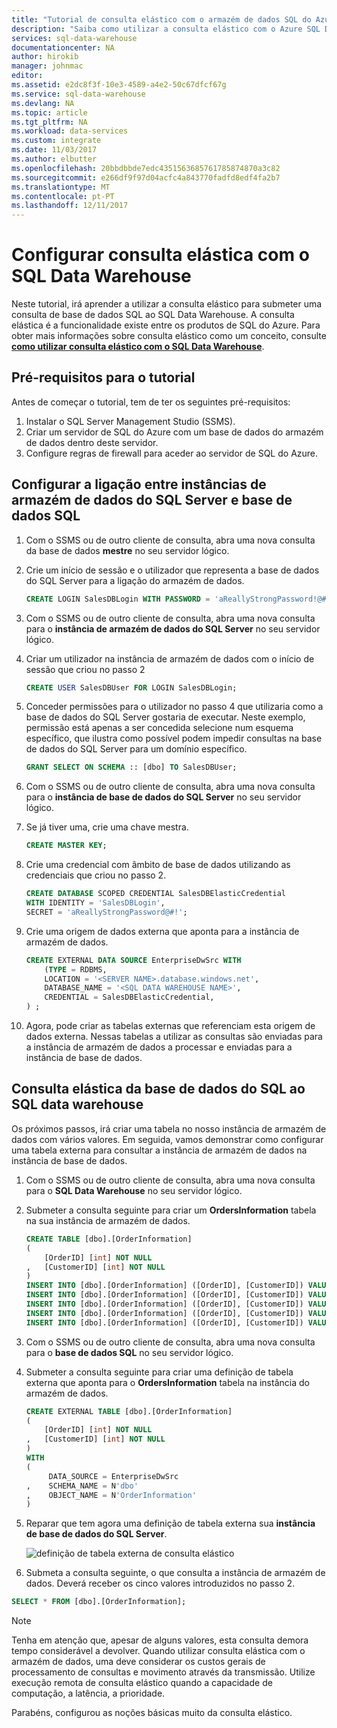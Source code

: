```yaml
---
title: "Tutorial de consulta elástico com o armazém de dados SQL do Azure | Microsoft Docs"
description: "Saiba como utilizar a consulta elástico com o Azure SQL Data Warehouse"
services: sql-data-warehouse
documentationcenter: NA
author: hirokib
manager: johnmac
editor: 
ms.assetid: e2dc8f3f-10e3-4589-a4e2-50c67dfcf67g
ms.service: sql-data-warehouse
ms.devlang: NA
ms.topic: article
ms.tgt_pltfrm: NA
ms.workload: data-services
ms.custom: integrate
ms.date: 11/03/2017
ms.author: elbutter
ms.openlocfilehash: 20bbdbbde7edc4351563685761785874870a3c82
ms.sourcegitcommit: e266df9f97d04acfc4a843770fadfd8edf4fa2b7
ms.translationtype: MT
ms.contentlocale: pt-PT
ms.lasthandoff: 12/11/2017
---
```

# <a name="configure-elastic-query-with-sql-data-warehouse"></a>Configurar consulta elástica com o SQL Data Warehouse

Neste tutorial, irá aprender a utilizar a consulta elástico para submeter uma consulta de base de dados SQL ao SQL Data Warehouse. A consulta elástica é a funcionalidade existe entre os produtos de SQL do Azure. Para obter mais informações sobre consulta elástico como um conceito, consulte [ **como utilizar consulta elástico com o SQL Data Warehouse**][How to use Elastic Query with SQL Data Warehouse].

## <a name="prerequisites-for-the-tutorial"></a>Pré-requisitos para o tutorial

Antes de começar o tutorial, tem de ter os seguintes pré-requisitos:

1. Instalar o SQL Server Management Studio (SSMS).
2. Criar um servidor de SQL do Azure com um base de dados do armazém de dados dentro deste servidor.
3. Configure regras de firewall para aceder ao servidor de SQL do Azure.

## <a name="set-up-connection-between-sql-data-warehouse-and-sql-database-instances"></a>Configurar a ligação entre instâncias de armazém de dados do SQL Server e base de dados SQL 

1. Com o SSMS ou de outro cliente de consulta, abra uma nova consulta da base de dados **mestre** no seu servidor lógico.

2. Crie um início de sessão e o utilizador que representa a base de dados do SQL Server para a ligação do armazém de dados.

   ```sql
   CREATE LOGIN SalesDBLogin WITH PASSWORD = 'aReallyStrongPassword!@#';
   ```

3. Com o SSMS ou de outro cliente de consulta, abra uma nova consulta para o **instância de armazém de dados do SQL Server** no seu servidor lógico.

4. Criar um utilizador na instância de armazém de dados com o início de sessão que criou no passo 2

   ```sql
   CREATE USER SalesDBUser FOR LOGIN SalesDBLogin;
   ```

5. Conceder permissões para o utilizador no passo 4 que utilizaria como a base de dados do SQL Server gostaria de executar. Neste exemplo, permissão está apenas a ser concedida selecione num esquema específico, que ilustra como possível podem impedir consultas na base de dados do SQL Server para um domínio específico. 

   ```sql
   GRANT SELECT ON SCHEMA :: [dbo] TO SalesDBUser;
   ```

6. Com o SSMS ou de outro cliente de consulta, abra uma nova consulta para o **instância de base de dados do SQL Server** no seu servidor lógico.

7. Se já tiver uma, crie uma chave mestra. 

   ```sql
   CREATE MASTER KEY; 
   ```

8. Crie uma credencial com âmbito de base de dados utilizando as credenciais que criou no passo 2.

   ```sql
   CREATE DATABASE SCOPED CREDENTIAL SalesDBElasticCredential
   WITH IDENTITY = 'SalesDBLogin',
   SECRET = 'aReallyStrongPassword@#!';
   ```

9. Crie uma origem de dados externa que aponta para a instância de armazém de dados.

   ```sql
   CREATE EXTERNAL DATA SOURCE EnterpriseDwSrc WITH 
       (TYPE = RDBMS, 
       LOCATION = '<SERVER NAME>.database.windows.net', 
       DATABASE_NAME = '<SQL DATA WAREHOUSE NAME>', 
       CREDENTIAL = SalesDBElasticCredential, 
   ) ;
   ```

10. Agora, pode criar as tabelas externas que referenciam esta origem de dados externa. Nessas tabelas a utilizar as consultas são enviadas para a instância de armazém de dados a processar e enviadas para a instância de base de dados.


## <a name="elastic-query-from-sql-database-to-sql-data-warehouse"></a>Consulta elástica da base de dados do SQL ao SQL data warehouse

Os próximos passos, irá criar uma tabela no nosso instância de armazém de dados com vários valores. Em seguida, vamos demonstrar como configurar uma tabela externa para consultar a instância de armazém de dados na instância de base de dados.

1. Com o SSMS ou de outro cliente de consulta, abra uma nova consulta para o **SQL Data Warehouse** no seu servidor lógico.

2. Submeter a consulta seguinte para criar um **OrdersInformation** tabela na sua instância de armazém de dados.

   ```sql
   CREATE TABLE [dbo].[OrderInformation]
   ( 
       [OrderID] [int] NOT NULL 
   ,   [CustomerID] [int] NOT NULL 
   ) 
   INSERT INTO [dbo].[OrderInformation] ([OrderID], [CustomerID]) VALUES (123, 1) 
   INSERT INTO [dbo].[OrderInformation] ([OrderID], [CustomerID]) VALUES (149, 2) 
   INSERT INTO [dbo].[OrderInformation] ([OrderID], [CustomerID]) VALUES (857, 2) 
   INSERT INTO [dbo].[OrderInformation] ([OrderID], [CustomerID]) VALUES (321, 1) 
   INSERT INTO [dbo].[OrderInformation] ([OrderID], [CustomerID]) VALUES (564, 8)
   ```

3. Com o SSMS ou de outro cliente de consulta, abra uma nova consulta para o **base de dados SQL** no seu servidor lógico.

4. Submeter a consulta seguinte para criar uma definição de tabela externa que aponta para o **OrdersInformation** tabela na instância do armazém de dados.

   ```sql
   CREATE EXTERNAL TABLE [dbo].[OrderInformation]
   ( 
       [OrderID] [int] NOT NULL
   ,   [CustomerID] [int] NOT NULL 
   ) 
   WITH 
   (
        DATA_SOURCE = EnterpriseDwSrc
   ,    SCHEMA_NAME = N'dbo'
   ,    OBJECT_NAME = N'OrderInformation'
   )
   ```

5. Reparar que tem agora uma definição de tabela externa sua **instância de base de dados do SQL Server**.

   ![definição de tabela externa de consulta elástico](./media/sql-data-warehouse-elastic-query-with-sql-database/elastic-query-external-table.png)


6. Submeta a consulta seguinte, o que consulta a instância de armazém de dados. Deverá receber os cinco valores introduzidos no passo 2. 

```sql
SELECT * FROM [dbo].[OrderInformation];
```

> [!NOTE]
>
> Tenha em atenção que, apesar de alguns valores, esta consulta demora tempo considerável a devolver. Quando utilizar consulta elástica com o armazém de dados, uma deve considerar os custos gerais de processamento de consultas e movimento através da transmissão. Utilize execução remota de consulta elástico quando a capacidade de computação, a latência, a prioridade.

Parabéns, configurou as noções básicas muito da consulta elástico. 




<!--Image references-->

<!--Article references-->

[How to use Elastic Query with SQL Data Warehouse]: ./how-to-use-elastic-query-with-sql-data-warehouse.md

<!--MSDN references-->

<!--Other Web references-->
